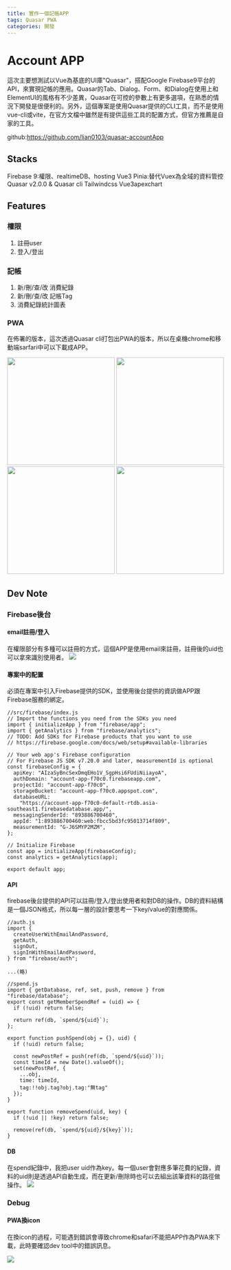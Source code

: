```yaml
---
title: 實作一個記帳APP
tags: Quasar PWA
categories: 開發 
---
```


# Account APP
這次主要想測試以Vue為基底的UI庫"Quasar"，搭配Google Firebase9平台的API，來實現記帳的應用。Quasar的Tab、Dialog、Form、和Dialog在使用上和ElementUI的風格有不少差異，Quasar在可控的參數上有更多選項，在熟悉的情況下開發是很便利的。另外，這個專案是使用Quasar提供的CLI工具，而不是使用vue-cli或vite，在官方文檔中雖然是有提供這些工具的配置方式，但官方推薦是自家的工具。

github:https://github.com/lian0103/quasar-accountApp

## Stacks
Firebase 9:權限、realtimeDB、hosting
Vue3
Pinia:替代Vuex為全域的資料管控
Quasar v2.0.0 & Quasar cli
Tailwindcss
Vue3apexchart 

## Features
### 權限
1. 註冊user
2. 登入/登出

### 記帳
1. 新/刪/查/改 消費紀錄
2. 新/刪/查/改 記帳Tag
3. 消費紀錄統計圖表

### PWA
在佈署的版本，這次透過Quasar cli打包出PWA的版本，所以在桌機chrome和移動端sarfari中可以下載成APP。
<div style='{display:"flex"}'>
    <img src="https://i.imgur.com/WA6H8s5.jpg" width="250" alt='' />
    <img src="https://i.imgur.com/eAxLq5P.jpg" width="250" alt='' />
    <img src="https://i.imgur.com/4oMvR5Z.jpg" width="250" alt='' />
    <img src="https://i.imgur.com/kWiwl2m.jpg" width="250" alt='' />
</div>


## Dev Note

### Firebase後台

#### email註冊/登入
在權限部分有多種可以註冊的方式，這個APP是使用email來註冊，註冊後的uid也可以拿來識別使用者。
![](https://i.imgur.com/mzBvQUZ.jpg)

#### 專案中的配置
必須在專案中引入Firebase提供的SDK，並使用後台提供的資訊做APP跟Firebase服務的綁定。

```javascript=
//src/firebase/index.js
// Import the functions you need from the SDKs you need
import { initializeApp } from "firebase/app";
import { getAnalytics } from "firebase/analytics";
// TODO: Add SDKs for Firebase products that you want to use
// https://firebase.google.com/docs/web/setup#available-libraries

// Your web app's Firebase configuration
// For Firebase JS SDK v7.20.0 and later, measurementId is optional
const firebaseConfig = {
  apiKey: "AIzaSyBncSexDmqEHo1V_SgpHsi6FUdiNiiayoA",
  authDomain: "account-app-f70c0.firebaseapp.com",
  projectId: "account-app-f70c0",
  storageBucket: "account-app-f70c0.appspot.com",
  databaseURL:
    "https://account-app-f70c0-default-rtdb.asia-southeast1.firebasedatabase.app/",
  messagingSenderId: "893886700460",
  appId: "1:893886700460:web:fbcc5bd3fc95013714f809",
  measurementId: "G-J6SMYP2MZM",
};

// Initialize Firebase
const app = initializeApp(firebaseConfig);
const analytics = getAnalytics(app);

export default app;

```

#### API
firebase後台提供的API可以註冊/登入/登出使用者和對DB的操作。DB的資料結構是一個JSON格式，所以每一層的設計要思考一下key/value的對應關係。
```javascript=
//auth.js
import {
  createUserWithEmailAndPassword,
  getAuth,
  signOut,
  signInWithEmailAndPassword,
} from "firebase/auth";

...(略)

//spend.js
import { getDatabase, ref, set, push, remove } from "firebase/database";
export const getMemberSpendRef = (uid) => {
  if (!uid) return false;

  return ref(db, `spend/${uid}`);
};

export function pushSpend(obj = {}, uid) {
  if (!uid) return false;

  const newPostRef = push(ref(db, `spend/${uid}`));
  const timeId = new Date().valueOf();
  set(newPostRef, {
    ...obj,
    time: timeId,
    tag:!!obj.tag?obj.tag:"無tag"
  });
}

export function removeSpend(uid, key) {
  if (!uid || !key) return false;

  remove(ref(db, `spend/${uid}/${key}`));
}
```

#### DB
在spend紀錄中，我把user uid作為key。每一個user會對應多筆花費的紀錄，資料的uid則是透過API自動生成，而在更新/刪除時也可以去組出該筆資料的路徑做操作。
![](https://i.imgur.com/2Z29kaZ.jpg)



### Debug

#### PWA換icon
在換icon的過程，可能遇到錯誤會導致chrome和safari不能把APP作為PWA來下載，此時要確認dev tool中的錯誤訊息。

![](https://i.imgur.com/9qlFnQJ.jpg)

